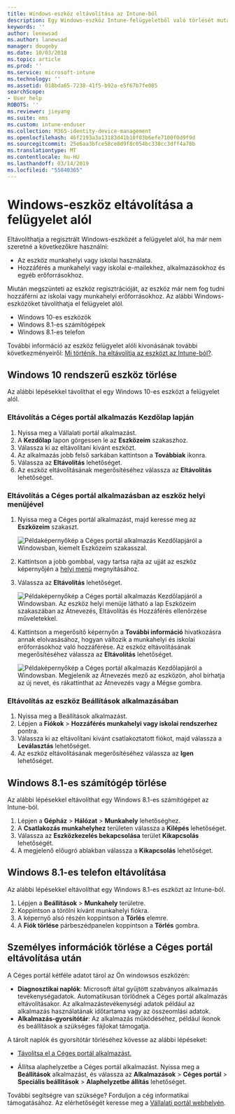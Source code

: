 ```yaml
---
title: Windows-eszköz eltávolítása az Intune-ból
description: Egy Windows-eszköz Intune-felügyeletből való törlését mutatja be
keywords: ''
author: lenewsad
ms.author: lanewsad
manager: dougeby
ms.date: 10/03/2018
ms.topic: article
ms.prod: ''
ms.service: microsoft-intune
ms.technology: ''
ms.assetid: 018bda65-7238-41f5-b92a-e5f67b7fe085
searchScope:
- User help
ROBOTS: ''
ms.reviewer: jieyang
ms.suite: ems
ms.custom: intune-enduser
ms.collection: M365-identity-device-management
ms.openlocfilehash: 46f2193a3a13183d41b10f03b6efe7100f0d9f9d
ms.sourcegitcommit: 25e6aa3bfce58ce8d9f8c054bc338cc3dff4a78b
ms.translationtype: MT
ms.contentlocale: hu-HU
ms.lasthandoff: 03/14/2019
ms.locfileid: "55840365"
---
```

# <a name="remove-your-windows-device-from-management"></a>Windows-eszköz eltávolítása a felügyelet alól

Eltávolíthatja a regisztrált Windows-eszközét a felügyelet alól, ha már nem szeretné a következőkre használni:  
* Az eszköz munkahelyi vagy iskolai használata. 
* Hozzáférés a munkahelyi vagy iskolai e-mailekhez, alkalmazásokhoz és egyéb erőforrásokhoz.

Miután megszünteti az eszköz regisztrációját, az eszköz már nem fog tudni hozzáférni az iskolai vagy munkahelyi erőforrásokhoz. Az alábbi Windows-eszközöket távolíthatja el felügyelet alól.  
* Windows 10-es eszközök 
* Windows 8.1-es számítógépek
* Windows 8.1-es telefon
 
További információ az eszköz felügyelet alóli kivonásának további következményeiről: [Mi történik, ha eltávolítja az eszközt az Intune-ból?](what-happens-if-you-unenroll-your-device-from-intune-windows.md).  

## <a name="remove-your-windows-10-device"></a>Windows 10 rendszerű eszköz törlése
Az alábbi lépésekkel távolíthat el egy Windows 10-es eszközt a felügyelet alól.

### <a name="remove-in-company-portal-app-home-page"></a>Eltávolítás a Céges portál alkalmazás **Kezdőlap** lapján  

1. Nyissa meg a Vállalati portál alkalmazást.
2. A **Kezdőlap** lapon görgessen le az **Eszközeim** szakaszhoz.
3. Válassza ki az eltávolítani kívánt eszközt.
3. Az alkalmazás jobb felső sarkában kattintson a **Továbbiak** ikonra.
4. Válassza az **Eltávolítás** lehetőséget. 
5. Az eszköz eltávolításának megerősítéséhez válassza az **Eltávolítás** lehetőséget.  

### <a name="remove-in-company-portal-app-device-context-menu"></a>Eltávolítás a Céges portál alkalmazásban az eszköz helyi menüjével  

1. Nyissa meg a Céges portál alkalmazást, majd keresse meg az **Eszközeim** szakaszt.

    ![Példaképernyőkép a Céges portál alkalmazás Kezdőlapjáról a Windowsban, kiemelt Eszközeim szakasszal.](./media/1809_CheckAccess_Context_Select_Device.png)

2. Kattintson a jobb gombbal, vagy tartsa rajta az ujját az eszköz képernyőjén a [helyi menü](https://docs.microsoft.com//windows/uwp/design/controls-and-patterns/menus) megnyitásához.  

3. Válassza az **Eltávolítás** lehetőséget.  

    ![Példaképernyőkép a Céges portál alkalmazás Kezdőlapjáról a Windowsban. Az eszköz helyi menüje látható a lap **Eszközeim** szakaszában az Átnevezés, Eltávolítás és Hozzáférés ellenőrzése műveletekkel.](./media/1809_DeviceContextMenu_Windows_CP.png)  

5. Kattintson a megerősítő képernyőn a **További információ** hivatkozásra annak elolvasásához, hogyan változik a munkahelyi és iskolai erőforrásokhoz való hozzáférése. Az eszköz eltávolításának megerősítéséhez válassza az **Eltávolítás** lehetőséget.   

     ![Példaképernyőkép a Céges portál alkalmazás Kezdőlapjáról a Windowsban. Megjelenik az Átnevezés mező az eszközön, ahol bírhatja az új nevet, és rákattinthat az Átnevezés vagy a Mégse gombra.](./media/1808_RemoveDevice_Popup.png)  


### <a name="remove-in-device-settings-app"></a>Eltávolítás az eszköz Beállítások alkalmazásában
1. Nyissa meg a Beállítások alkalmazást. 
2. Lépjen a **Fiókok** > **Hozzáférés munkahelyi vagy iskolai rendszerhez** pontra.
3. Válassza ki az eltávolítani kívánt csatlakoztatott fiókot, majd válassza a **Leválasztás** lehetőséget.
4. Az eszköz eltávolításának megerősítéséhez válassza az **Igen** lehetőséget.

## <a name="remove-your-windows-81-computer"></a>Windows 8.1-es számítógép törlése
Az alábbi lépésekkel eltávolíthat egy Windows 8.1-es számítógépet az Intune-ból.

1.  Lépjen a **Gépház** > **Hálózat** > **Munkahely** lehetőséghez.
2.  A **Csatlakozás munkahelyhez** területen válassza a **Kilépés** lehetőséget.
3.  Válassza az **Eszközkezelés bekapcsolása** terület **Kikapcsolás** lehetőségét.
4.  A megjelenő előugró ablakban válassza a **Kikapcsolás** lehetőséget.

## <a name="remove-your-windows-81-phone"></a>Windows 8.1-es telefon eltávolítása
Az alábbi lépésekkel eltávolíthat egy Windows 8.1-es eszközt az Intune-ból.

1.  Lépjen a **Beállítások** > **Munkahely** területre.
2.  Koppintson a törölni kívánt munkahelyi fiókra.
3.  A képernyő alsó részén koppintson a **Törlés** elemre.
4.  A **Fiók törlése** párbeszédpanelen koppintson a **Törlés** gombra.  
## <a name="removing-your-personal-information-after-removing-the-company-portal"></a>Személyes információk törlése a Céges portál eltávolítása után  

A Céges portál kétféle adatot tárol az Ön windowsos eszközén:

-   **Diagnosztikai naplók**: Microsoft által gyűjtött szabványos alkalmazás tevékenységadatok. Automatikusan törlődnek a Céges portál alkalmazás eltávolításakor. Az alkalmazástevékenységi adatok például az alkalmazás használatának időtartama vagy az összeomlási adatok.
-   **Alkalmazás-gyorsítótár**: Az alkalmazás működéséhez, például ikonok és beállítások a szükséges fájlokat támogatja.

A tárolt naplók és gyorsítótár törléséhez kövesse az alábbi lépéseket:

* [Távolítsa el a Céges portál alkalmazást.](https://support.microsoft.com/help/4028003/windows-10-uninstall-apps-and-programs) 

* Állítsa alaphelyzetbe a Céges portál alkalmazást. Nyissa meg a **Beállítások** alkalmazást, és válassza az **Alkalmazások** > **Céges portál** > **Speciális beállítások** > **Alaphelyzetbe állítás** lehetőséget. 

További segítségre van szüksége? Forduljon a cég informatikai támogatásához. Az elérhetőségét keresse meg a [Vállalati portál webhelyén](https://go.microsoft.com/fwlink/?linkid=2010980).
